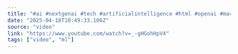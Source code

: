 ```yaml
---
title: "#ai #nextgenai #tech #artificialintelligence #html #openai #machinelearning"
date: "2025-04-18T10:49:33.106Z"
source: "video"
link: "https://www.youtube.com/watch?v=_-gHGohHpV4"
tags: ["video", "ml"]
---
```




